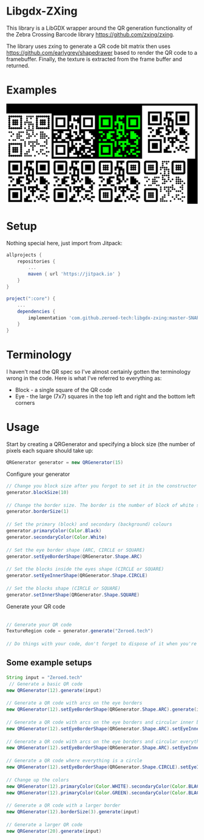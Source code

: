 # Libgdx-ZXing

This library is a LibGDX wrapper around the QR generation functionality of the Zebra Crossing Barcode library https://github.com/zxing/zxing.

The library uses zxing to generate a QR code bit matrix then uses https://github.com/earlygrey/shapedrawer based to render the QR code to a framebuffer. Finally, the texture is extracted from the frame buffer and returned.

# Examples
![Example](https://github.com/zeroed-tech/libgdx-zxing/raw/master/Example.png)

# Setup
Nothing special here, just import from Jitpack:
```groovy
allprojects {
    repositories {
        ...
        maven { url 'https://jitpack.io' }
    }
}
``` 
```groovy
project(":core") {
    ...
    dependencies {
        implementation 'com.github.zeroed-tech:libgdx-zxing:master-SNAPSHOT'
    }
}
```

# Terminology
I haven't read the QR spec so I've almost certainly gotten the terminology wrong in the code. Here is what I've referred to everything as:

* Block - a single square of the QR code
* Eye - the large (7x7) squares in the top left and right and the bottom left corners 

# Usage
Start by creating a QRGenerator and specifying a block size (the number of pixels each square should take up:
```java
QRGenerator generator = new QRGenerator(15)
```

Configure your generator
```java
// Change you block size after you forgot to set it in the constructor
generator.blockSize(10)

// Change the border size. The border is the number of block of white space should be placed around your QR code (0-1 is usually enough)
generator.borderSize(1)

// Set the primary (block) and secondary (background) colours
generator.primaryColor(Color.Black)
generator.secondaryColor(Color.White)

// Set the eye border shape (ARC, CIRCLE or SQUARE)
generator.setEyeBorderShape(QRGenerator.Shape.ARC)

// Set the blocks inside the eyes shape (CIRCLE or SQUARE)
generator.setEyeInnerShape(QRGenerator.Shape.CIRCLE)

// Set the blocks shape (CIRCLE or SQUARE)
generator.setInnerShape(QRGenerator.Shape.SQUARE)
```

Generate your QR code
```java

// Generate your QR code
TextureRegion code = generator.generate("Zeroed.tech")

// Do things with your code, don't forget to dispose of it when you're done
```

## Some example setups
```java
String input = "Zeroed.tech"
 // Generate a basic QR code
new QRGenerator(12).generate(input)

// Generate a QR code with arcs on the eye borders
new QRGenerator(12).setEyeBorderShape(QRGenerator.Shape.ARC).generate(input)

// Generate a QR code with arcs on the eye borders and circular inner bits
new QRGenerator(12).setEyeBorderShape(QRGenerator.Shape.ARC).setEyeInnerShape(QRGenerator.Shape.CIRCLE).generate(input)

// Generate a QR code with arcs on the eye borders and circular everything else
new QRGenerator(12).setEyeBorderShape(QRGenerator.Shape.ARC).setEyeInnerShape(QRGenerator.Shape.CIRCLE).setInnerShape(QRGenerator.Shape.CIRCLE).generate(input)

// Generate a QR code where everything is a circle
new QRGenerator(12).setEyeBorderShape(QRGenerator.Shape.CIRCLE).setEyeInnerShape(QRGenerator.Shape.CIRCLE).setInnerShape(QRGenerator.Shape.CIRCLE).generate(input)

// Change up the colors
new QRGenerator(12).primaryColor(Color.WHITE).secondaryColor(Color.BLACK).generate(input)
new QRGenerator(12).primaryColor(Color.GREEN).secondaryColor(Color.BLACK).generate(input)

// Generate a QR code with a larger border
new QRGenerator(12).borderSize(3).generate(input)

// Generate a larger QR code
new QRGenerator(20).generate(input)
```